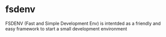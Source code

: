 # fsdenv
FSDENV  (Fast and Simple Development Env) is intentded as a friendly and easy framework to start a small development environment
